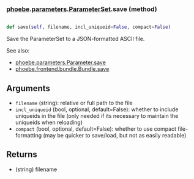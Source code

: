 ### [phoebe](phoebe.md).[parameters](phoebe.parameters.md).[ParameterSet](phoebe.parameters.ParameterSet.md).save (method)


```py

def save(self, filename, incl_uniqueid=False, compact=False)

```



Save the ParameterSet to a JSON-formatted ASCII file.

See also:
* [phoebe.parameters.Parameter.save](phoebe.parameters.Parameter.save.md)
* [phoebe.frontend.bundle.Bundle.save](phoebe.frontend.bundle.Bundle.save.md)

Arguments
----------
* `filename` (string): relative or full path to the file
* `incl_uniqueid` (bool, optional, default=False): whether to include
    uniqueids in the file (only needed if its necessary to maintain the
    uniqueids when reloading)
* `compact` (bool, optional, default=False): whether to use compact
    file-formatting (may be quicker to save/load, but not as easily readable)

Returns
--------
* (string) filename

